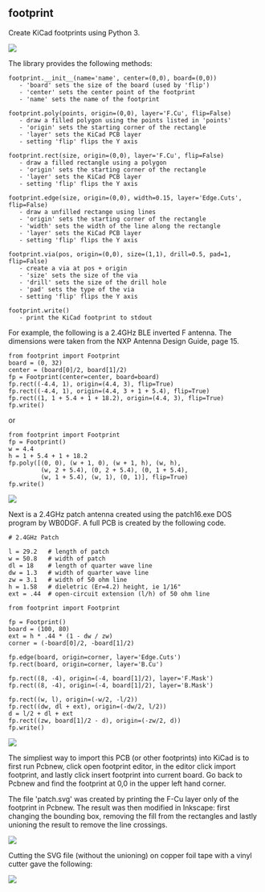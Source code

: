 
## footprint

Create KiCad footprints using Python 3.

![](invertedf.png)

The library provides the following methods:

```
footprint.__init__(name='name', center=(0,0), board=(0,0))
   - 'board' sets the size of the board (used by 'flip')
   - 'center' sets the center point of the footprint
   - 'name' sets the name of the footprint

footprint.poly(points, origin=(0,0), layer='F.Cu', flip=False)
   - draw a filled polygon using the points listed in 'points'
   - 'origin' sets the starting corner of the rectangle
   - 'layer' sets the KiCad PCB layer 
   - setting 'flip' flips the Y axis

footprint.rect(size, origin=(0,0), layer='F.Cu', flip=False)
   - draw a filled rectangle using a polygon
   - 'origin' sets the starting corner of the rectangle
   - 'layer' sets the KiCad PCB layer 
   - setting 'flip' flips the Y axis

footprint.edge(size, origin=(0,0), width=0.15, layer='Edge.Cuts', flip=False)
   - draw a unfilled rectange using lines
   - 'origin' sets the starting corner of the rectangle
   - 'width' sets the width of the line along the rectangle
   - 'layer' sets the KiCad PCB layer 
   - setting 'flip' flips the Y axis

footprint.via(pos, origin=(0,0), size=(1,1), drill=0.5, pad=1, flip=False)
   - create a via at pos + origin
   - 'size' sets the size of the via
   - 'drill' sets the size of the drill hole
   - 'pad' sets the type of the via
   - setting 'flip' flips the Y axis

footprint.write()
   - print the KiCad footprint to stdout
```

For example, the following is a 2.4GHz BLE inverted F antenna.  The dimensions
were taken from the NXP Antenna Design Guide, page 15.

```
from footprint import Footprint
board = (0, 32)
center = (board[0]/2, board[1]/2)
fp = Footprint(center=center, board=board)
fp.rect((-4.4, 1), origin=(4.4, 3), flip=True)
fp.rect((-4.4, 1), origin=(4.4, 3 + 1 + 5.4), flip=True)
fp.rect((1, 1 + 5.4 + 1 + 18.2), origin=(4.4, 3), flip=True)
fp.write()
```
or

```
from footprint import Footprint
fp = Footprint()
w = 4.4
h = 1 + 5.4 + 1 + 18.2
fp.poly([(0, 0), (w + 1, 0), (w + 1, h), (w, h), 
         (w, 2 + 5.4), (0, 2 + 5.4), (0, 1 + 5.4),
         (w, 1 + 5.4), (w, 1), (0, 1)], flip=True)
fp.write()
```

![](invertedf.png)

Next is a 2.4GHz patch antenna created using
the patch16.exe DOS program by WB0DGF.  A full PCB
is created by the following code.  


```
# 2.4GHz Patch

l = 29.2   # length of patch
w = 50.8   # width of patch
dl = 18    # length of quarter wave line
dw = 1.3   # width of quarter wave line
zw = 3.1   # width of 50 ohm line
h = 1.58   # dieletric (Er=4.2) height, ie 1/16"
ext = .44  # open-circuit extension (l/h) of 50 ohm line

from footprint import Footprint

fp = Footprint()
board = (100, 80)
ext = h * .44 * (1 - dw / zw) 
corner = (-board[0]/2, -board[1]/2)

fp.edge(board, origin=corner, layer='Edge.Cuts')
fp.rect(board, origin=corner, layer='B.Cu')

fp.rect((8, -4), origin=(-4, board[1]/2), layer='F.Mask')
fp.rect((8, -4), origin=(-4, board[1]/2), layer='B.Mask')

fp.rect((w, l), origin=(-w/2, -l/2))
fp.rect((dw, dl + ext), origin=(-dw/2, l/2))
d = l/2 + dl + ext 
fp.rect((zw, board[1]/2 - d), origin=(-zw/2, d))
fp.write()
```
![](patch.png)

The simpliest way
to import this PCB (or other footprints) into KiCad
is to first run Pcbnew, click open footprint
editor, in the editor click import footprint, and
lastly click insert footprint into current board.
Go back to Pcbnew and find the footprint at 0,0 in the 
upper left hand corner. 

The file 'patch.svg' was created by printing the F-Cu layer
only of the footprint in Pcbnew.  The result was then modified
in Inkscape: first changing the bounding box, removing
the fill from the rectangles and lastly unioning the result
to remove the line crossings.

![](patch.svg)

Cutting the SVG file (without the unioning) on copper foil tape with a vinyl cutter gave the following:

![](patch.jpg)
